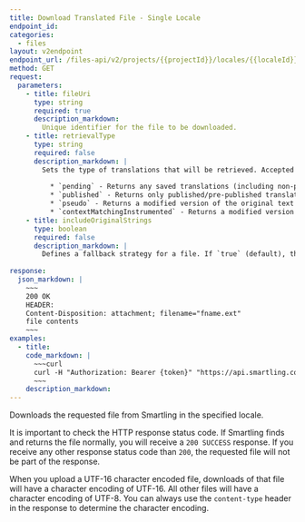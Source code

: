 ```yaml
---
title: Download Translated File - Single Locale
endpoint_id:
categories:
  - files
layout: v2endpoint
endpoint_url: /files-api/v2/projects/{{projectId}}/locales/{{localeId}}/file
method: GET
request:
  parameters:
    - title: fileUri
      type: string
      required: true
      description_markdown:
        Unique identifier for the file to be downloaded.
    - title: retrievalType
      type: string
      required: false
      description_markdown: |
        Sets the type of translations that will be retrieved. Accepted values are:
          
          * `pending` - Returns any saved translations (including non-published translations).            
          * `published` - Returns only published/pre-published translations.  
          * `pseudo` - Returns a modified version of the original text with additional characters inserted to expand the text. For example, the uploaded string `This is a sample string`, will be returned as `T~hís ~ís á s~ámpl~é str~íñg`. Pseudo translations enable you to test how a longer string integrates into your application.  
          * `contextMatchingInstrumented` - Returns a modified version of the original file with strings wrapped in a non-visible Unicode symbols that can later be recognized and matched by the [Chrome Context Capture Extension](/knowledge-base/articles/capture-context-from-webpages-chrome-context-capture-extension/#improve-context-matching-with-instrumented-files.).  
    - title: includeOriginalStrings
      type: boolean
      required: false
      description_markdown: |
        Defines a fallback strategy for a file. If `true` (default), the original string will be returned for any string without a translation. If set to `false`, untranslated strings will not be included in the download. Depending on the filetype, an empty string may be returned or the untranslated element or key/value pair may be stripped from the file. See the documentation for the filetype you are using for more info. This parameter is only supported for Android XML, iOS Strings, YAML, Gettext, Java Properties, XLIFF, JSON and Custom XML files. 
        
response:
  json_markdown: |
    ~~~
    200 OK
    HEADER:
    Content-Disposition: attachment; filename="fname.ext"
    file contents
    ~~~
examples:
  - title:
    code_markdown: |
      ~~~curl
      curl -H "Authorization: Bearer {token}" "https://api.smartling.com/files-api/v2/projects/{projectId}/file?fileUri={your-file-URI}"
      ~~~
    description_markdown:
---
```


Downloads the requested file from Smartling in the specified locale.

It is important to check the HTTP response status code. If Smartling finds and returns the file normally, you will receive a `200 SUCCESS` response. If you receive any other response status code than `200`, the requested file will not be part of the response.

When you upload a UTF-16 character encoded file, downloads of that file will have a character encoding of UTF-16. All other files will have a character encoding of UTF-8. You can always use the `content-type` header in the response to determine the character encoding.